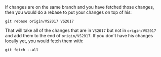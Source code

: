 If changes are on the same branch and you have fetched those changes, then you would do a rebase to put your changes on top of his:

```git rebase origin/VS2017 VS2017```

That will take all of the changes that are in `VS2017` but not in `origin/VS2017` and add them to the end of `origin/VS2017`.
If you don't have his changes locally yet, you would fetch them with:

```git fetch --all```

